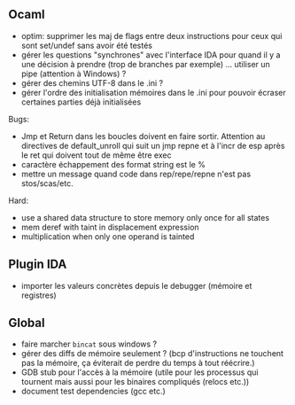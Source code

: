 ## Ocaml
* optim: supprimer les maj de flags entre deux instructions pour ceux qui sont set/undef sans avoir été testés
* gérer les questions "synchrones" avec l'interface IDA pour quand il y a une décision à prendre (trop de branches par exemple) ... utiliser un pipe (attention à Windows) ?
* gérer des chemins UTF-8 dans le .ini ?
* gérer l'ordre des initialisation mémoires dans le .ini pour pouvoir écraser certaines parties déjà initialisées

Bugs:
* Jmp et Return dans les boucles doivent en faire sortir. Attention au directives de default_unroll qui suit un jmp repne et à l'incr de esp après le ret qui doivent tout de même être exec
* caractère échappement des format string est le %
* mettre un message quand code dans rep/repe/repne n'est pas stos/scas/etc.

Hard:
* use a shared data structure to store memory only once for all states
* mem deref with taint in displacement expression
* multiplication when only one operand is tainted

## Plugin IDA
* importer les valeurs concrètes depuis le debugger (mémoire et registres)

## Global
* faire marcher `bincat` sous windows ?
* gérer des diffs de mémoire seulement ? (bcp d'instructions ne touchent pas la mémoire, ça éviterait de perdre du temps à tout réécrire.)
* GDB stub pour l'accès à la mémoire (utile pour les processus qui tournent mais aussi pour les binaires compliqués (relocs etc.))
* document test dependencies (gcc etc.)
